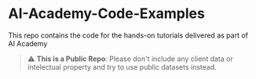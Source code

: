 # AI-Academy-Code-Examples
This repo contains the code for the hands-on tutorials delivered as part of AI Academy

> :warning: **This is a Public Repo**: Please don't include any client data or intelectual property and try to use public datasets instead.
